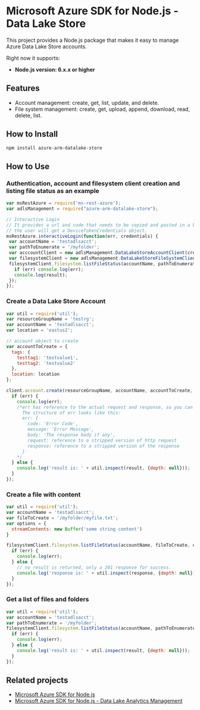 # Microsoft Azure SDK for Node.js - Data Lake Store

This project provides a Node.js package that makes it easy to manage Azure Data Lake Store accounts.

Right now it supports:

  *  **Node.js version: 6.x.x or higher**

## Features

- Account management: create, get, list, update, and delete.
- File system management: create, get, upload, append, download, read, delete, list.

## How to Install

```bash
npm install azure-arm-datalake-store
```

## How to Use

### Authentication, account and filesystem client creation and listing file status as an example

 ```javascript
 var msRestAzure = require('ms-rest-azure');
 var adlsManagement = require("azure-arm-datalake-store");
 
 // Interactive Login
 // It provides a url and code that needs to be copied and pasted in a browser and authenticated over there. If successful, 
 // the user will get a DeviceTokenCredentials object.
 msRestAzure.interactiveLogin(function(err, credentials) {
  var accountName = 'testadlsacct';
  var pathToEnumerate = '/myfolder';
  var acccountClient = new adlsManagement.DataLakeStoreAccountClient(credentials, 'your-subscription-id');
  var filesystemClient = new adlsManagement.DataLakeStoreFileSystemClient(credentials, 'azuredatalakestore.net');
  filesystemClient.filesystem.listFileStatus(accountName, pathToEnumerate, function(err, result, request, response) {
    if (err) console.log(err);
    console.log(result);
  });
 });
 ```

### Create a Data Lake Store Account
```javascript
var util = require('util');
var resourceGroupName = 'testrg';
var accountName = 'testadlsacct';
var location = 'eastus2';

// account object to create
var accountToCreate = {
  tags: {
    testtag1: 'testvalue1',
    testtag2: 'testvalue2'
  },
  location: location
};

client.account.create(resourceGroupName, accountName, accountToCreate, function (err, result, request, response) {
  if (err) {
    console.log(err);
    /*err has reference to the actual request and response, so you can see what was sent and received on the wire.
      The structure of err looks like this:
      err: {
        code: 'Error Code',
        message: 'Error Message',
        body: 'The response body if any',
        request: reference to a stripped version of http request
        response: reference to a stripped version of the response
      }
    */
  } else {
    console.log('result is: ' + util.inspect(result, {depth: null}));
  }
});
```

### Create a file with content
```javascript
var util = require('util');
var accountName = 'testadlsacct';
var fileToCreate = '/myfolder/myfile.txt';
var options = {
  streamContents: new Buffer('some string content')
}

filesystemClient.filesystem.listFileStatus(accountName, fileToCreate, options, function (err, result, request, response) {
  if (err) {
    console.log(err);
  } else {
    // no result is returned, only a 201 response for success.
    console.log('response is: ' + util.inspect(response, {depth: null}));
  }
});
```

### Get a list of files and folders

```javascript
var util = require('util');
var accountName = 'testadlsacct';
var pathToEnumerate = '/myfolder';
filesystemClient.filesystem.listFileStatus(accountName, pathToEnumerate, function (err, result, request, response) {
  if (err) {
    console.log(err);
  } else {
    console.log('result is: ' + util.inspect(result, {depth: null}));
  }
});
```

## Related projects

- [Microsoft Azure SDK for Node.js](https://github.com/azure/azure-sdk-for-node)
- [Microsoft Azure SDK for Node.js - Data Lake Analytics Management](https://github.com/Azure/azure-sdk-for-node/tree/autorest/lib/services/dataLake.Store)
